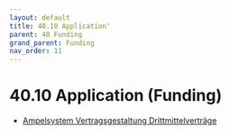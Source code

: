 ```yaml
---
layout: default
title: 40.10 Application'
parent: 40 Funding
grand_parent: Funding
nav_order: 11
---
```


# 40.10 Application (Funding)

- [Ampelsystem Vertragsgestaltung Drittmittelverträge](https://www.uni-bamberg.de/justitiariat/merkblaetter/)